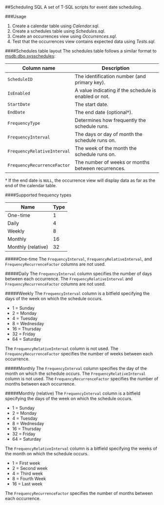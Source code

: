 ##Scheduling SQL
A set of T-SQL scripts for event date scheduling.

###Usage
1. Create a calendar table using *Calendar.sql*.
2. Create a schedules table using *Schedules.sql*.
3. Create an occurrences view using *Occurrences.sql*.
4. Test that the occurrences view contains expected data using *Tests.sql*.

####Schedules table layout
The schedules table follows a similar format to [msdb.dbo.sysschedules](https://msdn.microsoft.com/en-us/library/ms178644.aspx):

| Column name               | Description                                             |
|---------------------------|---------------------------------------------------------|
| `ScheduleID`                | The identification number (and primary key).          |
| `IsEnabled`                 | A value indicating if the schedule is enabled or not. |
| `StartDate`                 | The start date.                                       |
| `EndDate`                   | The end date (optional†).                             |
| `FrequencyType`             | Determines how frequently the schedule runs.          |
| `FrequencyInterval`         | The days or day of month the schedule runs on.        |
| `FrequencyRelativeInterval` | The week of the month the schedule runs on.           |
| `FrequencyRecurrenceFactor` | The number of weeks or months between recurrences.    |

† If the end date is `NULL`, the occurrence view will display data as far as the end of the calendar table.

####Supported frequency types

| Name               | Type | 
|--------------------|------|
| One-time           | 1    |
| Daily              | 4    |
| Weekly             | 8    |
| Monthly            | 16   | 
| Monthly (relative) | 32   |

#####One-time
The `FrequencyInterval`, `FrequencyRelativeInterval`, and `FrequencyRecurrenceFactor` columns are not used.

#####Daily
The `FrequencyInterval` column specifies the number of days between each occurrence. The `FrequencyRelativeInterval` and `FrequencyRecurrenceFactor` columns are not used.

#####Weekly
The `FrequencyInterval` column is a bitfield specifying the days of the week on which the schedule occurs.

* 1 = Sunday
* 2 = Monday
* 4 = Tuesday
* 8 = Wednesday
* 16 = Thursday
* 32 = Friday
* 64 = Saturday

The `FrequencyRelativeInterval` column is not used. The `FrequencyRecurrenceFactor` specifies the number of weeks between each occurrence.

#####Monthly
The `FrequencyInterval` column specifies the day of the month on which the schedule occurs. The `FrequencyRelativeInterval` column is not used. The `FrequencyRecurrenceFactor` specifies the number of months between each occurrence.

#####Monthly (relative)
The `FrequencyInterval` column is a bitfield specifying the days of the week on which the schedule occurs.

* 1 = Sunday
* 2 = Monday
* 4 = Tuesday
* 8 = Wednesday
* 16 = Thursday
* 32 = Friday
* 64 = Saturday

The `FrequencyRelativeInterval` column is a bitfield specifying the weeks of the month on which the schedule occurs.

* 1 = First week
* 2 = Second week
* 4 = Third week
* 8 = Fourth Week
* 16 = Last week

The `FrequencyRecurrenceFactor` specifies the number of months between each occurrence.
